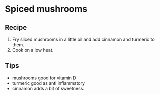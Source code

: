 # Spiced mushrooms

## Recipe

1. Fry sliced mushrooms in a little oil and add cinnamon and turmeric to them.
2. Cook on a low heat.

## Tips

- mushrooms good for vitamin D
- turmeric good as anti inflammatory
- cinnamon adds a bit of sweetness.
